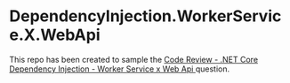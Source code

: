 # DependencyInjection.WorkerService.X.WebApi

This repo has been created to sample the [Code Review - .NET Core Dependency Injection - Worker Service x Web Api
](https://codereview.stackexchange.com/questions/250043/net-core-dependency-injection-worker-service-x-web-api) question.
